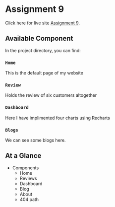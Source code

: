 # Assignment 9

Click here for live site [Assignment 9](https://tafhimul-assignment-9.netlify.app/).

## Available Component

In the project directory, you can find:

### `Home`
This is the default page of my website

### `Review`

Holds the review of six customers altogether

### `Dashboard`
Here I have implimented four charts using Recharts
### `Blogs`
We can see some blogs here.

## At a Glance
 * Components
    * Home
    * Reviews
    * Dashboard
    * Blog
    * About
    * 404 path



 